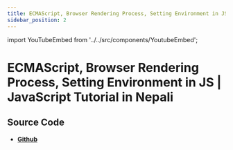 ```yaml
---
title: ECMAScript, Browser Rendering Process, Setting Environment in JS | JavaScript Tutorial in Nepali
sidebar_position: 2
---
```


import YouTubeEmbed from '../../src/components/YoutubeEmbed';

# ECMAScript, Browser Rendering Process, Setting Environment in JS | JavaScript Tutorial in Nepali

<YouTubeEmbed videoId="XfXTuPoFGPQ" />

## Source Code

- [**Github**](https://github.com/isarojdahal/javascript-workshop)
